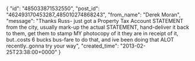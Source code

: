  {
   "id": "485033871532550",
   "post_id": "462493170453287_485010274868243",
   "from_name": "Derek Moran",
   "message": "Thanks Russ- just got a Property Tax Account STATEMENT from the city, usually mark-up the actual STATEMENT, hand-deliver it back to them, get them to stamp MY photocopy of it they are in receipt of it, but..costs 6 bucks bus-fare to do that, and ive been doing that ALOT recently..gonna try your way",
   "created_time": "2013-02-25T23:38:00+0000"
 }
